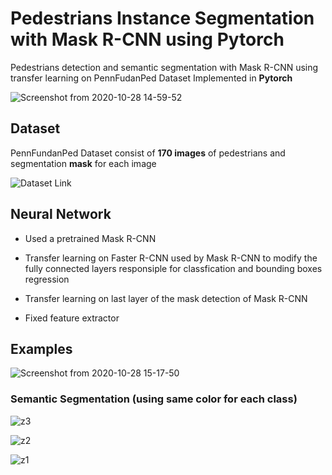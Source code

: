 # Pedestrians Instance Segmentation with Mask R-CNN using Pytorch

Pedestrians detection and semantic segmentation with Mask R-CNN using transfer learning on PennFudanPed Dataset
Implemented in **Pytorch**

![Screenshot from 2020-10-28 14-59-52](https://user-images.githubusercontent.com/35613645/97443320-8fb59280-1933-11eb-8fb2-83a436e7b0ab.png)


## Dataset

PennFundanPed Dataset consist of **170 images** of pedestrians and segmentation **mask** for each image

![Dataset Link](https://www.cis.upenn.edu/~jshi/ped_html/)


## Neural Network 

* Used a pretrained Mask R-CNN

* Transfer learning on Faster R-CNN used by Mask R-CNN to modify the fully connected layers responsiple for classfication and bounding boxes regression

* Transfer learning on last layer of the mask detection of Mask R-CNN

* Fixed feature extractor 


## Examples

![Screenshot from 2020-10-28 15-17-50](https://user-images.githubusercontent.com/35613645/97443331-9217ec80-1933-11eb-9a5f-02ceeb9cfabe.png)


### Semantic Segmentation (using same color for each class)

![z3](https://user-images.githubusercontent.com/35613645/97431419-eff00880-1922-11eb-8c39-43c3d1f31347.png)

![z2](https://user-images.githubusercontent.com/35613645/97433487-4579e480-1926-11eb-8582-7e54fc7b99ac.png)

![z1](https://user-images.githubusercontent.com/35613645/97433494-4874d500-1926-11eb-8df6-f37c965be25f.png)

